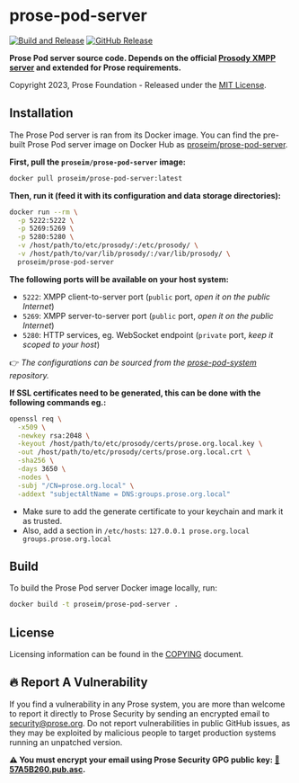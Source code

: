 # prose-pod-server

[![Build and Release](https://github.com/prose-im/prose-pod-server/workflows/Build%20and%20Release/badge.svg)](https://github.com/prose-im/prose-pod-server/actions?query=workflow%3A%22Build+and+Release%22) [![GitHub Release](https://img.shields.io/github/v/release/prose-im/prose-pod-server.svg)](https://github.com/prose-im/prose-pod-server/releases)

**Prose Pod server source code. Depends on the official [Prosody XMPP server](https://prosody.im/) and extended for Prose requirements.**

Copyright 2023, Prose Foundation - Released under the [MIT License](./COPYING).

## Installation

The Prose Pod server is ran from its Docker image. You can find the pre-built Prose Pod server image on Docker Hub as [proseim/prose-pod-server](https://hub.docker.com/r/proseim/prose-pod-server/).

**First, pull the `proseim/prose-pod-server` image:**

```bash
docker pull proseim/prose-pod-server:latest
```

**Then, run it (feed it with its configuration and data storage directories):**

```bash
docker run --rm \
  -p 5222:5222 \
  -p 5269:5269 \
  -p 5280:5280 \
  -v /host/path/to/etc/prosody/:/etc/prosody/ \
  -v /host/path/to/var/lib/prosody/:/var/lib/prosody/ \
  proseim/prose-pod-server
```

**The following ports will be available on your host system:**

* `5222`: XMPP client-to-server port (`public` port, _open it on the public Internet_)
* `5269`: XMPP server-to-server port (`public` port, _open it on the public Internet_)
* `5280`: HTTP services, eg. WebSocket endpoint (`private` port, _keep it scoped to your host_)

👉 _The configurations can be sourced from the [prose-pod-system](https://github.com/prose-im/prose-pod-system) repository._

**If SSL certificates need to be generated, this can be done with the following commands eg.:**

```bash
openssl req \
  -x509 \
  -newkey rsa:2048 \
  -keyout /host/path/to/etc/prosody/certs/prose.org.local.key \
  -out /host/path/to/etc/prosody/certs/prose.org.local.crt \
  -sha256 \
  -days 3650 \
  -nodes \
  -subj "/CN=prose.org.local" \
  -addext "subjectAltName = DNS:groups.prose.org.local"
```

- Make sure to add the generate certificate to your keychain and mark it as trusted.
- Also, add a section in `/etc/hosts`: `127.0.0.1 prose.org.local groups.prose.org.local`

## Build

To build the Prose Pod server Docker image locally, run:

```bash
docker build -t proseim/prose-pod-server .
```

## License

Licensing information can be found in the [COPYING](./COPYING) document.

## :fire: Report A Vulnerability

If you find a vulnerability in any Prose system, you are more than welcome to report it directly to Prose Security by sending an encrypted email to [security@prose.org](mailto:security@prose.org). Do not report vulnerabilities in public GitHub issues, as they may be exploited by malicious people to target production systems running an unpatched version.

**:warning: You must encrypt your email using Prose Security GPG public key: [:key:57A5B260.pub.asc](https://files.prose.org/public/keys/gpg/57A5B260.pub.asc).**
